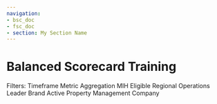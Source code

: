 ```yaml
---
navigation:
- bsc_doc
- fsc_doc
- section: My Section Name
---
```





# Balanced Scorecard Training


Filters:
   Timeframe
   Metric Aggregation
   MIH Eligible
   Regional Operations Leader
   Brand
   Active Property
   Management Company
